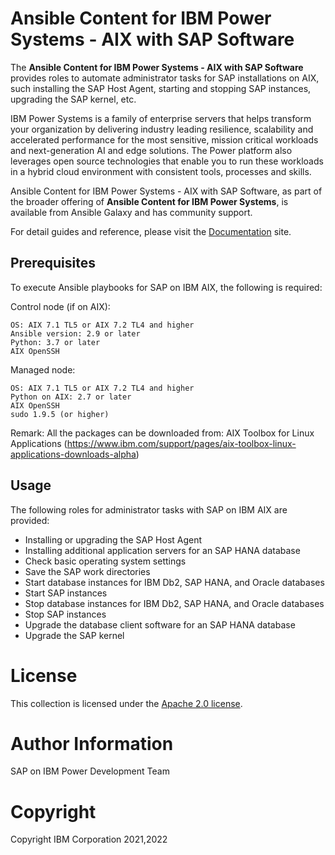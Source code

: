 # Ansible Content for IBM Power Systems - AIX with SAP Software

The <b>Ansible Content for IBM Power Systems - AIX with SAP Software</b> provides roles to automate administrator tasks for SAP installations on AIX, such installing the SAP Host Agent, starting and stopping SAP instances, upgrading the SAP kernel, etc.

IBM Power Systems is a family of enterprise servers that helps transform your organization by delivering industry leading resilience, scalability and accelerated performance for the most sensitive, mission critical workloads and next-generation AI and edge solutions. The Power platform also leverages open source technologies that enable you to run these workloads in a hybrid cloud environment with consistent tools, processes and skills.

Ansible Content for IBM Power Systems - AIX with SAP Software, as part of the broader offering of <b>Ansible Content for IBM Power Systems</b>, is available from Ansible Galaxy and has community support.

For detail guides and reference, please visit the <a href="https://ibm.github.io/ansible-power-aix-sap/">Documentation</a> site.

## Prerequisites

To execute Ansible playbooks for SAP on IBM AIX, the following is required:

Control node (if on AIX):

    OS: AIX 7.1 TL5 or AIX 7.2 TL4 and higher
    Ansible version: 2.9 or later
    Python: 3.7 or later
    AIX OpenSSH

Managed node:

    OS: AIX 7.1 TL5 or AIX 7.2 TL4 and higher
    Python on AIX: 2.7 or later
    AIX OpenSSH
    sudo 1.9.5 (or higher)

Remark: All the packages can be downloaded from:
        AIX Toolbox for Linux Applications (https://www.ibm.com/support/pages/aix-toolbox-linux-applications-downloads-alpha)

## Usage

The following roles for administrator tasks with SAP on IBM AIX are provided:

- Installing or upgrading the SAP Host Agent
- Installing additional application servers for an SAP HANA database
- Check basic operating system settings
- Save the SAP work directories
- Start database instances for IBM Db2, SAP HANA, and Oracle databases
- Start SAP instances
- Stop database instances for IBM Db2, SAP HANA, and Oracle databases
- Stop SAP instances
- Upgrade the database client software for an SAP HANA database
- Upgrade the SAP kernel

# License

This collection is licensed under the [Apache 2.0 license](http://www.apache.org/licenses/LICENSE-2.0).

# Author Information

SAP on IBM Power Development Team

# Copyright

Copyright IBM Corporation 2021,2022

